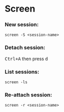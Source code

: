# Screen

### New session:

```shell
screen -S <session-name>
```

### Detach session:

<kbd>Ctrl+A</kbd> then press <kbd>d</kbd>

### List sessions:

```shell
screen -ls
```

### Re-attach session:

```shell
screen -r <session-name>
```
